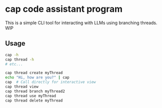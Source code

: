 # cap code assistant program

This is a simple CLI tool for interacting with LLMs using branching threads. WIP

## Usage

```bash
cap -h
cap thread -h
# etc...

cap thread create myThread
echo "Hi, how are you?" | cap
cap  # Call directly for interactive view
cap thread view
cap thread branch myThread2
cap thread use myThread
cap thread delete myThread
```